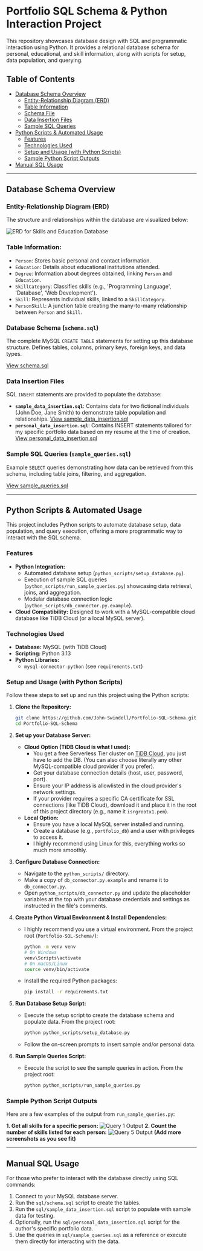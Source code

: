 # Portfolio SQL Schema & Python Interaction Project

This repository showcases database design with SQL and programmatic interaction using Python. It provides a relational database schema for personal, educational, and skill information, along with scripts for setup, data population, and querying.

## Table of Contents
* [Database Schema Overview](#database-schema-overview)
    * [Entity-Relationship Diagram (ERD)](#entity-relationship-diagram-erd)
    * [Table Information](#table-information)
    * [Schema File](#database-schema-schemasql)
    * [Data Insertion Files](#data-insertion-files)
    * [Sample SQL Queries](#sample-sql-queries-sample_queriessql)
* [Python Scripts & Automated Usage](#python-scripts--automated-usage)
    * [Features](#features)
    * [Technologies Used](#technologies-used)
    * [Setup and Usage (with Python Scripts)](#setup-and-usage-with-python-scripts)
    * [Sample Python Script Outputs](#sample-python-script-outputs)
* [Manual SQL Usage](#manual-sql-usage)

---

## Database Schema Overview

### Entity-Relationship Diagram (ERD)

The structure and relationships within the database are visualized below:

![ERD for Skills and Education Database](/erd/sql-erd-white-text.png)

### Table Information:

* `Person`: Stores basic personal and contact information.
* `Education`: Details about educational institutions attended.
* `Degree`: Information about degrees obtained, linking `Person` and `Education`.
* `SkillCategory`: Classifies skills (e.g., 'Programming Language', 'Database', 'Web Development').
* `Skill`: Represents individual skills, linked to a `SkillCategory`.
* `PersonSkill`: A junction table creating the many-to-many relationship between `Person` and `Skill`.

### Database Schema (`schema.sql`)

The complete MySQL `CREATE TABLE` statements for setting up this database structure. Defines tables, columns, primary keys, foreign keys, and data types.

[View schema.sql](/sql/schema.sql)

### Data Insertion Files

SQL `INSERT` statements are provided to populate the database:

* **`sample_data_insertion.sql`**: Contains data for two fictional individuals (John Doe, Jane Smith) to demonstrate table population and relationships.
  [View sample_data_insertion.sql](/sql/sample_data_insertion.sql)
* **`personal_data_insertion.sql`**: Contains INSERT statements tailored for my specific portfolio data based on my resume at the time of creation.
  [View personal_data_insertion.sql](/sql/personal_data_insertion.sql)

### Sample SQL Queries (`sample_queries.sql`)

Example `SELECT` queries demonstrating how data can be retrieved from this schema, including table joins, filtering, and aggregation.

[View sample_queries.sql](/sql/sample_queries.sql)

---

## Python Scripts & Automated Usage

This project includes Python scripts to automate database setup, data population, and query execution, offering a more programmatic way to interact with the SQL schema.

### Features

* **Python Integration:**
    * Automated database setup (`python_scripts/setup_database.py`).
    * Execution of sample SQL queries (`python_scripts/run_sample_queries.py`) showcasing data retrieval, joins, and aggregation.
    * Modular database connection logic (`python_scripts/db_connector.py.example`).
* **Cloud Compatibility:** Designed to work with a MySQL-compatible cloud database like TiDB Cloud (or a local MySQL server).

### Technologies Used

* **Database:** MySQL (with TiDB Cloud)
* **Scripting:** Python 3.13
* **Python Libraries:**
    * `mysql-connector-python` (see `requirements.txt`)

### Setup and Usage (with Python Scripts)

Follow these steps to set up and run this project using the Python scripts:

1.  **Clone the Repository:**
    ```bash
    git clone https://github.com/John-Swindell/Portfolio-SQL-Schema.git
    cd Portfolio-SQL-Schema
    ```

2.  **Set up your Database Server:**
    * **Cloud Option (TiDB Cloud is what I used):**
        * You get a free Serverless Tier cluster on [TiDB Cloud](https://tidbcloud.com/), you just have to add the DB. (You can also choose literally any other MySQL-compatible cloud provider if you prefer).
        * Get your database connection details (host, user, password, port).
        * Ensure your IP address is allowlisted in the cloud provider's network settings.
        * If your provider requires a specific CA certificate for SSL connections (like TiDB Cloud), download it and place it in the root of this project directory (e.g., name it `isrgrootx1.pem`).
    * **Local Option:**
        * Ensure you have a local MySQL server installed and running.
        * Create a database (e.g., `portfolio_db`) and a user with privileges to access it.
        * I highly recommend using Linux for this, everything works so much more smoothly.

3.  **Configure Database Connection:**
    * Navigate to the `python_scripts/` directory.
    * Make a copy of `db_connector.py.example` and rename it to `db_connector.py`.
    * Open `python_scripts/db_connector.py` and update the placeholder variables at the top with your database credentials and settings as instructed in the file's comments.

4.  **Create Python Virtual Environment & Install Dependencies:**
    * I highly recommend you use a virtual environment. From the project root (`Portfolio-SQL-Schema/`):
        ```bash
        python -m venv venv
        # On Windows
        venv\Scripts\activate
        # On macOS/Linux
        source venv/bin/activate
        ```
    * Install the required Python packages:
        ```bash
        pip install -r requirements.txt
        ```

5.  **Run Database Setup Script:**
    * Execute the setup script to create the database schema and populate data. From the project root:
        ```bash
        python python_scripts/setup_database.py
        ```
    * Follow the on-screen prompts to insert sample and/or personal data.

6.  **Run Sample Queries Script:**
    * Execute the script to see the sample queries in action. From the project root:
        ```bash
        python python_scripts/run_sample_queries.py
        ```

### Sample Python Script Outputs

Here are a few examples of the output from `run_sample_queries.py`:

**1. Get all skills for a specific person:**
![Query 1 Output](script_output_images/query_1.png) **2. Count the number of skills listed for each person:**
![Query 5 Output](script_output_images/query_5.png) **(Add more screenshots as you see fit)**

---

## Manual SQL Usage

For those who prefer to interact with the database directly using SQL commands:

1.  Connect to your MySQL database server.
2.  Run the `sql/schema.sql` script to create the tables.
3.  Run the `sql/sample_data_insertion.sql` script to populate with sample data for testing.
4.  Optionally, run the `sql/personal_data_insertion.sql` script for the author's specific portfolio data.
5.  Use the queries in `sql/sample_queries.sql` as a reference or execute them directly for interacting with the data.

